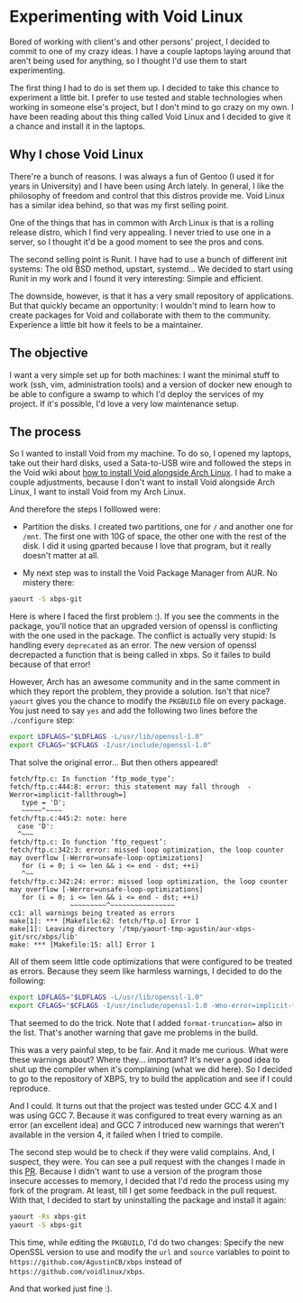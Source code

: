 # Experimenting with Void Linux

Bored of working with client's and other persons' project, I decided to commit to one of my crazy ideas. I have a couple laptops laying around that aren't being used for anything, so I thought I'd use them to start experimenting.

The first thing I had to do is set them up. I decided to take this chance to experiment a little bit. I prefer to use tested and stable technologies when working in someone else's project, but I don't mind to go crazy on my own. I have been reading about this thing called Void Linux and I decided to give it a chance and install it in the laptops.

## Why I chose Void Linux

There're a bunch of reasons. I was always a fun of Gentoo (I used it for years in University) and I have been using Arch lately. In general, I like the philosophy of freedom and control that this distros provide me. Void Linux has a similar idea behind, so that was my first selling point.

One of the things that has in common with Arch Linux is that is a rolling release distro, which I find very appealing. I never tried to use one in a server, so I thought it'd be a good moment to see the pros and cons.

The second selling point is Runit. I have had to use a bunch of different init systems: The old BSD method, upstart, systemd... We decided to start using Runit in my work and I found it very interesting: Simple and efficient.

The downside, however, is that it has a very small repository of applications. But that quickly became an opportunity: I wouldn't mind to learn how to create packages for Void and collaborate with them to the community. Experience a little bit how it feels to be a maintainer.

## The objective

I want a very simple set up for both machines: I want the minimal stuff to work (ssh, vim, administration tools) and a version of docker new enough to be able to configure a swamp to which I'd deploy the services of my project. If it's possible, I'd love a very low maintenance setup.

## The process

So I wanted to install Void from my machine. To do so, I opened my laptops, take out their hard disks, used a Sata-to-USB wire and followed the steps in the Void wiki about [how to install Void alongside Arch Linux](https://wiki.voidlinux.eu/Installing_alongside_Arch_Linux). I had to make a couple adjustments, because I don't want to install Void alongside Arch Linux, I want to install Void from my Arch Linux.

And therefore the steps I folllowed were:

- Partition the disks. I created two partitions, one for `/` and another one for `/mnt`. The first one with 10G of space, the other one with the rest of the disk. I did it using gparted because I love that program, but it really doesn't matter at all.

- My next step was to install the Void Package Manager from AUR. No mistery there:

```bash
yaourt -S xbps-git
```

Here is where I faced the first problem :). If you see the comments in the package, you'll notice that an upgraded version of openssl is conflicting with the one used in the package. The conflict is actually very stupid: Is handling every `deprecated` as an error. The new version of openssl decrepacted a function that is being called in xbps. So it failes to build because of that error!

However, Arch has an awesome community and in the same comment in which they report the problem, they provide a solution. Isn't that nice? `yaourt` gives you the chance to modify the `PKGBUILD` file on every package. You just need to say `yes` and add the following two lines before the `./configure` step:

```bash
export LDFLAGS="$LDFLAGS -L/usr/lib/openssl-1.0"
export CFLAGS="$CFLAGS -I/usr/include/openssl-1.0"
```

That solve the original error... But then others appeared!

```
fetch/ftp.c: In function ‘ftp_mode_type’:
fetch/ftp.c:444:8: error: this statement may fall through  -Werror=implicit-fallthrough=]
   type = 'D';
   ~~~~~^~~~~
fetch/ftp.c:445:2: note: here
  case 'D':
  ^~~~
fetch/ftp.c: In function ‘ftp_request’:
fetch/ftp.c:342:3: error: missed loop optimization, the loop counter may overflow [-Werror=unsafe-loop-optimizations]
   for (i = 0; i <= len && i <= end - dst; ++i)
   ^~~
fetch/ftp.c:342:24: error: missed loop optimization, the loop counter may overflow [-Werror=unsafe-loop-optimizations]
   for (i = 0; i <= len && i <= end - dst; ++i)
               ~~~~~~~~~^~~~~~~~~~~~~~~~~
cc1: all warnings being treated as errors
make[1]: *** [Makefile:62: fetch/ftp.o] Error 1
make[1]: Leaving directory '/tmp/yaourt-tmp-agustin/aur-xbps-git/src/xbps/lib'
make: *** [Makefile:15: all] Error 1
```

All of them seem little code optimizations that were configured to be treated as errors. Because they seem like harmless warnings, I decided to do the following:

```bash
export LDFLAGS="$LDFLAGS -L/usr/lib/openssl-1.0"
export CFLAGS="$CFLAGS -I/usr/include/openssl-1.0 -Wno-error=implicit-fallthrough= -Wno-error=unsafe-loop-optimization -Wno-error=format-truncation="
```

That seemed to do the trick. Note that I added `format-truncation=` also in the list. That's another warning that gave me problems in the build.

This was a very painful step, to be fair. And it made me curious. What were these warnings about? Where they... important? It's never a good idea to shut up the compiler when it's complaining (what we did here). So I decided to go to the repository of XBPS, try to build the application and see if I could reproduce.

And I could. It turns out that the project was tested under GCC 4.X and I was using GCC 7. Because it was configured to treat every warning as an error (an excellent idea) and GCC 7 introduced new warnings that weren't available in the version 4, it failed when I tried to compile.

The second step would be to check if they were valid complains. And, I suspect, they were. You can see a pull request with the changes I made in this [PR](https://github.com/voidlinux/xbps/pull/254). Because I didn't want to use a version of the program those insecure accesses to memory, I decided that I'd redo the process using my fork of the program. At least, till I get some feedback in the pull request. With that, I decided to start by uninstalling the package and install it again:

```bash
yaourt -Rs xbps-git
yaourt -S xbps-git
```

This time, while editing the `PKGBUILD`, I'd do two changes: Specify the new OpenSSL version to use and modify the `url` and `source` variables to point to `https://github.com/AgustinCB/xbps` instead of `https://github.com/voidlinux/xbps`.

And that worked just fine :).
